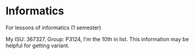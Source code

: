 # Informatics
For lessons of informatics  (1 semester)

My ISU: 367327. Group: P3124, I'm the 10th in list.
This information may be helpful for getting variant.
